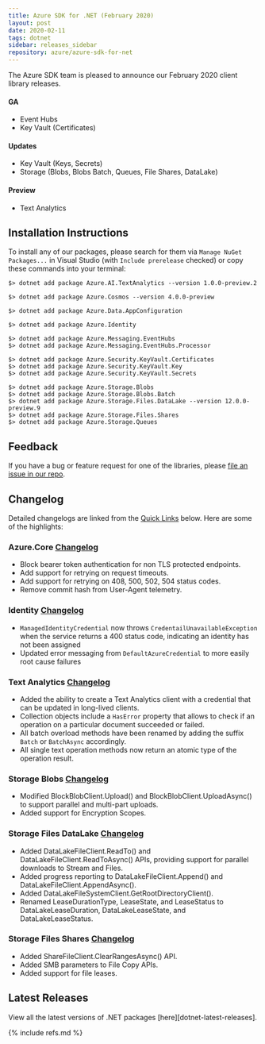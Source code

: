 ```yaml
---
title: Azure SDK for .NET (February 2020)
layout: post
date: 2020-02-11
tags: dotnet
sidebar: releases_sidebar
repository: azure/azure-sdk-for-net
---
```


The Azure SDK team is pleased to announce our February 2020 client library releases.

#### GA

- Event Hubs
- Key Vault (Certificates)

#### Updates

- Key Vault (Keys, Secrets)
- Storage (Blobs, Blobs Batch, Queues, File Shares, DataLake)

#### Preview

- Text Analytics

## Installation Instructions

To install any of our packages, please search for them via `Manage NuGet Packages...` in Visual Studio (with `Include prerelease` checked) or copy these commands into your terminal:

    $> dotnet add package Azure.AI.TextAnalytics --version 1.0.0-preview.2

    $> dotnet add package Azure.Cosmos --version 4.0.0-preview

    $> dotnet add package Azure.Data.AppConfiguration

    $> dotnet add package Azure.Identity

    $> dotnet add package Azure.Messaging.EventHubs
    $> dotnet add package Azure.Messaging.EventHubs.Processor

    $> dotnet add package Azure.Security.KeyVault.Certificates
    $> dotnet add package Azure.Security.KeyVault.Key
    $> dotnet add package Azure.Security.KeyVault.Secrets

    $> dotnet add package Azure.Storage.Blobs
    $> dotnet add package Azure.Storage.Blobs.Batch
    $> dotnet add package Azure.Storage.Files.DataLake --version 12.0.0-preview.9
    $> dotnet add package Azure.Storage.Files.Shares
    $> dotnet add package Azure.Storage.Queues

## Feedback

If you have a bug or feature request for one of the libraries, please [file an issue in our repo](https://github.com/Azure/azure-sdk-for-net/issues/new/choose).

## Changelog

Detailed changelogs are linked from the [Quick Links](#quick-links) below. Here are some of the highlights:

### Azure.Core [Changelog](https://github.com/Azure/azure-sdk-for-net/blob/master/sdk/core/Azure.Core/CHANGELOG.md#102)

- Block bearer token authentication for non TLS protected endpoints.
- Add support for retrying on request timeouts.
- Add support for retrying on 408, 500, 502, 504 status codes.
- Remove commit hash from User-Agent telemetry.

### Identity [Changelog](https://github.com/Azure/azure-sdk-for-net/blob/master/sdk/identity/Azure.Identity/CHANGELOG.md#111)
- `ManagedIdentityCredential` now throws `CredentailUnavailableException` when the service returns a 400 status code, indicating an identity has not been assigned
- Updated error messaging from `DefaultAzureCredential` to more easily root cause failures

### Text Analytics [Changelog](https://github.com/Azure/azure-sdk-for-net/blob/master/sdk/textanalytics/Azure.AI.TextAnalytics/CHANGELOG.md#100-preview2-2020-02-11)

- Added the ability to create a Text Analytics client with a credential that can be updated in long-lived clients.
- Collection objects include a `HasError` property that allows to check if an operation on a particular document succeeded or failed.
- All batch overload methods have been renamed by adding the suffix `Batch` or `BatchAsync` accordingly.
- All single text operation methods now return an atomic type of the operation result.

### Storage Blobs [Changelog](https://github.com/Azure/azure-sdk-for-net/blob/master/sdk/storage/Azure.Storage.Blobs/CHANGELOG.md)
- Modified BlockBlobClient.Upload() and BlockBlobClient.UploadAsync() to support parallel and multi-part uploads.
- Added support for Encryption Scopes.

### Storage Files DataLake [Changelog](https://github.com/Azure/azure-sdk-for-net/blob/master/sdk/storage/Azure.Storage.Files.DataLake/CHANGELOG.md)
- Added DataLakeFileClient.ReadTo() and DataLakeFileClient.ReadToAsync() APIs, providing support for parallel downloads to Stream and Files.
- Added progress reporting to DataLakeFileClient.Append() and DataLakeFileClient.AppendAsync().
- Added DataLakeFileSystemClient.GetRootDirectoryClient().
- Renamed LeaseDurationType, LeaseState, and LeaseStatus to DataLakeLeaseDuration, DataLakeLeaseState, and DataLakeLeaseStatus.

### Storage Files Shares [Changelog](https://github.com/Azure/azure-sdk-for-net/blob/master/sdk/storage/Azure.Storage.Files.Shares/CHANGELOG.md)
- Added ShareFileClient.ClearRangesAsync() API.
- Added SMB parameters to File Copy APIs.
- Added support for file leases.

## Latest Releases

View all the latest versions of .NET packages [here][dotnet-latest-releases].

{% include refs.md %}
